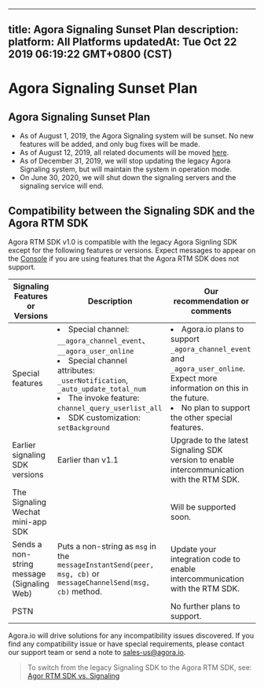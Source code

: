 
---
title: Agora Signaling Sunset Plan
description: 
platform: All Platforms
updatedAt: Tue Oct 22 2019 06:19:22 GMT+0800 (CST)
---
# Agora Signaling Sunset Plan
## Agora Signaling Sunset Plan

-  As of August 1, 2019, the Agora Signaling system will be sunset. No new features will be added, and only bug fixes will be made. 
-  As of August 12, 2019, all related documents will be moved [here](https://docs.agora.io/en/Signaling/product_signaling?platform=All%20Platforms).
- As of December 31, 2019, we will stop updating the  legacy Agora Signaling system, but will maintain the system in operation mode. 
- On June 30, 2020, we will shut down the signaling servers and the signaling service will end.

## Compatibility between the Signaling SDK and the Agora RTM SDK

Agora RTM SDK v1.0 is compatible with the legacy Agora Signling SDK except for the following features or versions. Expect messages to appear on the [Console](https://sso.agora.io/en/login) if you are using features that the Agora RTM SDK does not support. 

|  Signaling Features or Versions          | Description                                                         | Our recommendation or comments      |
| ---------------------------------------------------------- | --------------------------------------------------------------------- | ------------------------------------------------------------- |
| Special features                                     | <li>Special channel: <code>\__agora_channel_event</code>、<code>\__agora_user_online</code>  <li>Special channel attributes: <code>_userNotification</code>, <code> _auto_update_total_num</code> <li>The invoke feature: <code>channel_query_userlist_all</code> <li> SDK customization: <code>setBackground</code> | <li>Agora.io plans to support <code>_agora_channel_event</code> and <code>_agora_user_online</code>. Expect more information on this in the future. <li>No plan to support the other special features. |
| Earlier signaling SDK versions | Earlier than v1.1    | Upgrade to the latest Signaling SDK version to enable intercommunication with the RTM SDK.  |
| The Signaling Wechat mini-app SDK |                                                                  | Will be supported soon. |
| Sends a non-string message (Signaling Web) | Puts a non-string as `msg` in the `messageInstantSend(peer, msg, cb)` or `messageChannelSend(msg, cb)` method. | Update your integration code to enable intercommunication with the RTM SDK. |
| PSTN                      |                                                                 | No further plans to support. |
	
Agora.io will drive solutions for any incompatibility issues discovered. If you find any compatibility issue or have special requirements, please contact our support team or send a note to sales-us@agora.io.
	
> To switch from the legacy Signaling SDK to the Agora RTM SDK, see: [Agor RTM SDK vs. Signaling](../../en/Real-time-Messaging/rtm_signaling_android.md) 




